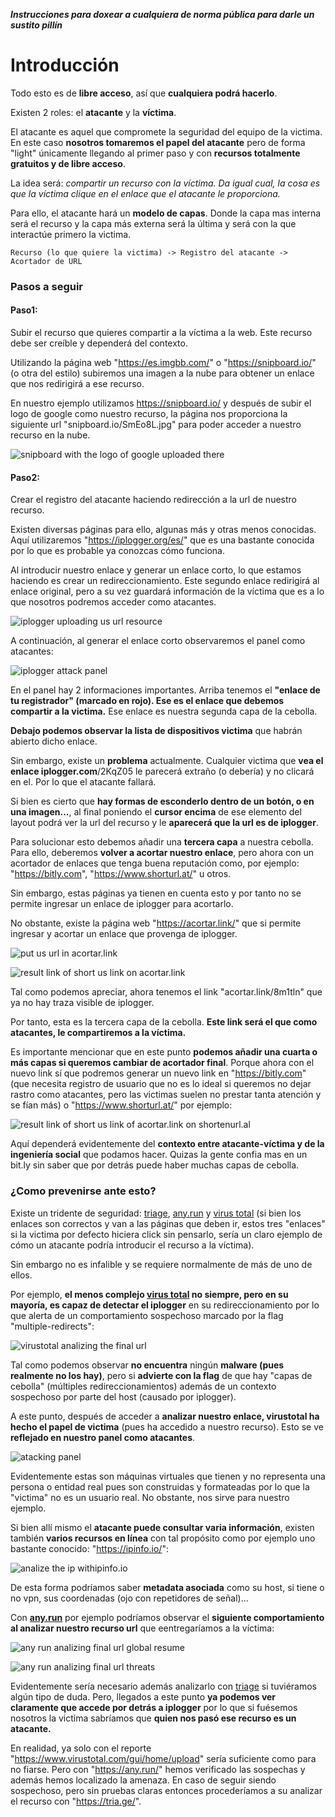 **_Instrucciones para doxear a cualquiera de norma pública para darle un sustito pillín_**

# Introducción

Todo esto es de **libre acceso**, así que **cualquiera podrá hacerlo**.

Existen 2 roles: el **atacante** y la **víctima**.

El atacante es aquel que compromete la seguridad del equipo de la victima.
En este caso **nosotros tomaremos el papel del atacante** pero de forma "light" únicamente  llegando al primer paso y con **recursos totalmente gratuitos y de libre acceso**.

La idea será: _compartir un recurso con la víctima. Da igual cual, la cosa es que la víctima clique en el enlace que el atacante le proporciona._

Para ello, el atacante hará un **modelo de capas**. Donde la capa mas interna será el recurso y la capa más externa será la última y será con la que interactúe primero la victima.

```
Recurso (lo que quiere la victima) -> Registro del atacante -> Acortador de URL
```

### **Pasos a seguir**

#### Paso1:

Subir el recurso que quieres compartir a la víctima a la web. Este recurso debe ser creíble y dependerá del contexto.

Utilizando la página web "https://es.imgbb.com/" o "https://snipboard.io/" (o otra del estilo) subiremos una imagen a la nube para obtener un enlace que nos redirigirá a ese recurso.

En nuestro ejemplo utilizamos https://snipboard.io/ y después de subir el logo de google como nuestro recurso, la página nos proporciona la siguiente url "snipboard.io/SmEo8L.jpg" para poder acceder a nuestro recurso en la nube.

![snipboard with the logo of google uploaded there](https://github.com/ALOsCOO/lightDoxing/assets/122012624/32a55cb8-3c0c-4b2d-a4e1-688d1f8accb4)


#### Paso2:

Crear el registro del atacante haciendo redirección a la url de nuestro recurso.

Existen diversas páginas para ello, algunas más y otras menos conocidas. Aquí utilizaremos "https://iplogger.org/es/" que es una bastante conocida por lo que es probable ya conozcas cómo funciona.

Al introducir nuestro enlace y generar un enlace corto, lo que estamos haciendo es crear un redireccionamiento. Este segundo enlace redirigirá al enlace original, pero a su vez guardará información de la víctima que es a lo que nosotros podremos acceder como atacantes.

![iplogger uploading us url resource](https://github.com/ALOsCOO/lightDoxing/assets/122012624/9e873d8b-1ded-407e-b461-0c100187c7fb)


A continuación, al generar el enlace corto observaremos el panel como atacantes:

![iplogger attack panel](https://github.com/ALOsCOO/lightDoxing/assets/122012624/dd65034e-c7f5-4d8e-bda8-7d7fb58f9347)


En el panel hay 2 informaciones importantes. Arriba tenemos el **"enlace de tu registrador" (marcado en rojo). Ese es el enlace que debemos compartir a la victima.** Ese enlace es nuestra segunda capa de la cebolla.

**Debajo podemos observar la lista de dispositivos victima** que habrán abierto dicho enlace.

Sin embargo, existe un **problema** actualmente. Cualquier victima que **vea el enlace iplogger.com**/2KqZ05 le parecerá extraño (o debería) y no clicará en el. Por lo que el atacante fallará.

Si bien es cierto que **hay formas de esconderlo dentro de un botón, o en una imagen...**, al final poniendo el **cursor encima** de ese elemento del layout podrá ver la url del recurso y le **aparecerá que la url es de iplogger**.

Para solucionar esto debemos añadir una **tercera capa** a nuestra cebolla. Para ello, deberemos **volver a acortar nuestro enlace**, pero ahora con un acortador de enlaces que tenga buena reputación como, por ejemplo: "https://bitly.com", "https://www.shorturl.at/" u otros.

Sin embargo, estas páginas ya tienen en cuenta esto y por tanto no se permite ingresar un enlace de iplogger para acortarlo.

No obstante, existe la página web "https://acortar.link/" que si permite ingresar y acortar un enlace que provenga de iplogger.

![put us url in acortar.link](https://github.com/ALOsCOO/lightDoxing/assets/122012624/4977185c-575c-4002-841c-a7b9ea38efce)


![result link of short us link on acortar.link](https://github.com/ALOsCOO/lightDoxing/assets/122012624/9b6de8d2-c876-4a3d-8369-b0456c51ce50)


Tal como podemos apreciar, ahora tenemos el link "acortar.link/8m1tln" que ya no hay traza visible de iplogger.

Por tanto, esta es la tercera capa de la cebolla. **Este link será el que como atacantes, le compartiremos a la víctima.**

Es importante mencionar que en este punto **podemos añadir una cuarta o más capas si queremos cambiar de acortador final**. Porque ahora con el nuevo link sí que podremos generar un nuevo link en "https://bitly.com" (que necesita registro de usuario que no es lo ideal si queremos no dejar rastro como atacantes, pero las victimas suelen no prestar tanta atención y se fían más) o "https://www.shorturl.at/" por ejemplo:

![result link of short us link of acortar.link on shortenurl.al](https://github.com/ALOsCOO/lightDoxing/assets/122012624/2f45ce57-26f6-4ed4-b7f0-1e69e97a375f)


Aquí dependerá evidentemente del **contexto entre atacante-víctima y de la ingeniería social** que podamos hacer. Quizas la gente confia mas en un bit.ly sin saber que por detrás puede haber muchas capas de cebolla.

### **¿Como prevenirse ante esto?**

Existe un tridente de seguridad: [triage](https://tria.ge/), [any.run](https://any.run/) y [virus total](https://www.virustotal.com/gui/home/upload)
(si bien los enlaces son correctos y van a las páginas que deben ir, estos tres "enlaces" si la victima por defecto hiciera click sin pensarlo, sería un claro ejemplo de cómo un atacante podría introducir el recurso a la víctima).

Sin embargo no es infalible y se requiere normalmente de más de uno de ellos.

Por ejemplo, **el menos complejo [virus total](https://www.virustotal.com/gui/home/upload) no siempre, pero en su mayoría, es capaz de detectar el iplogger** en su redireccionamiento por lo que alerta de un comportamiento sospechoso marcado por la flag "multiple-redirects":

![virustotal analizing the final url](https://github.com/ALOsCOO/lightDoxing/assets/122012624/bdd0133e-409b-4302-9a1d-aa099ea9674c)


Tal como podemos observar **no encuentra** ningún **malware (pues realmente no los hay)**, pero si **advierte con la flag** de que hay "capas de cebolla" (múltiples redireccionamientos) además de un contexto sospechoso por parte del host (causado por iplogger).

A este punto, después de acceder a **analizar nuestro enlace, virustotal ha hecho el papel de victima** (pues ha accedido a nuestro recurso). Esto se ve **reflejado en nuestro panel como atacantes**.

![atacking panel](https://github.com/ALOsCOO/lightDoxing/assets/122012624/0a02fea4-3b09-437a-8c51-27992daede23)


Evidentemente estas son máquinas virtuales que tienen y no representa una persona o entidad real pues son construidas y formateadas por lo que la "victima" no es un usuario real. No obstante, nos sirve para nuestro ejemplo.

Si bien allí mismo el **atacante puede consultar varia información**, existen también **varios recursos en línea** con tal propósito como por ejemplo uno bastante conocido: "https://ipinfo.io/":

![analize the ip withipinfo.io](https://github.com/ALOsCOO/lightDoxing/assets/122012624/e6d2da3f-c604-494b-bf43-f26a66e7aa9e)

De esta forma podríamos saber **metadata asociada** como su host, si tiene o no vpn, sus coordenadas (ojo con repetidores de señal)...

Con **[any.run](https://any.run/)** por ejemplo podríamos observar el **siguiente comportamiento al analizar nuestro recurso url** que eentregaríamos a la víctima:

![any run analizing final url global resume](https://github.com/ALOsCOO/lightDoxing/assets/122012624/abb18f7b-f060-4295-8689-037489f03a3c)


![any run analizing final url threats](https://github.com/ALOsCOO/lightDoxing/assets/122012624/63004798-6e57-4276-b930-d7a6efb16fad)


Evidentemente sería necesario además analizarlo con [triage](https://tria.ge/) si tuviéramos algún tipo de duda. Pero, llegados a este punto **ya podemos ver claramente que accede por detrás a iplogger** por lo que si fuésemos nosotros la victima sabríamos que **quien nos pasó ese recurso es un atacante.**

En realidad, ya solo con el reporte "https://www.virustotal.com/gui/home/upload" sería suficiente como para no fiarse. Pero con "https://any.run/" hemos verificado las sospechas y además hemos localizado la amenaza. En caso de seguir siendo sospechoso, pero sin pruebas claras entonces procederíamos a su analizar el recurso con "https://tria.ge/".
